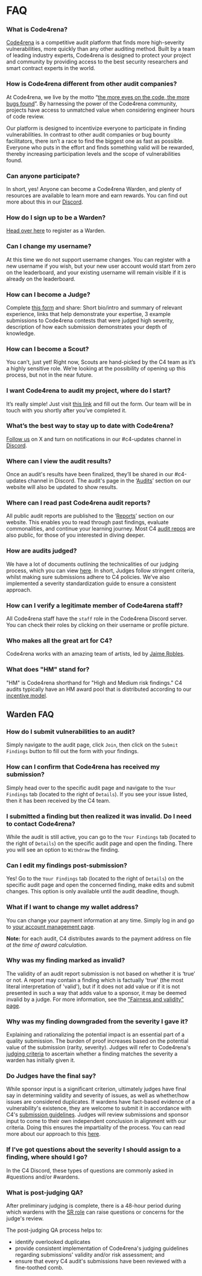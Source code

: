 # FAQ

### What is Code4rena?

[Code4rena](https://code4rena.com/) is a competitive audit platform that finds more high-severity vulnerabilities, more quickly than any other auditing method. Built by a team of leading industry experts, Code4rena is designed to protect your project and community by providing access to the best security researchers and smart contract experts in the world.

### How is Code4rena different from other audit companies?

At Code4rena, we live by the motto “[the more eyes on the code, the more bugs found](https://www.youtube.com/watch?v=O1rKwDv5kLQ)”. By harnessing the power of the Code4rena community, projects have access to unmatched value when considering engineer hours of code review.

Our platform is designed to incentivize everyone to participate in finding vulnerabilities. In contrast to other audit companies or bug bounty facilitators, there isn’t a race to find the biggest one as fast as possible. Everyone who puts in the effort and finds something valid will be rewarded, thereby increasing participation levels and the scope of vulnerabilities found.

### Can anyone participate?

In short, yes! Anyone can become a Code4rena Warden, and plenty of resources are available to learn more and earn rewards. You can find out more about this in our [Discord](https://discord.gg/code4rena).

### How do I sign up to be a Warden?

[Head over here](https://code4rena.com/register/account) to register as a Warden.

### Can I change my username?

At this time we do not support username changes. You can register with a new username if you wish, but your new user account would start from zero on the leaderboard, and your existing username will remain visible if it is already on the leaderboard.

### How can I become a Judge?

Complete [this form](https://code4rena.com/judge-application/) and share: Short bio/intro and summary of relevant experience, links that help demonstrate your expertise, 3 example submissions to Code4rena contests that were judged high severity, description of how each submission demonstrates your depth of knowledge.

### How can I become a Scout?

You can’t, just yet! Right now, Scouts are hand-picked by the C4 team as it’s a highly sensitive role. We’re looking at the possibility of opening up this process, but not in the near future.

### I want Code4rena to audit my project, where do I start?

It’s really simple! Just visit [this link](https://go.code4rena.com/start) and fill out the form. Our team will be in touch with you shortly after you’ve completed it.

### What’s the best way to stay up to date with Code4rena?

[Follow us](https://twitter.com/code4rena) on X and turn on notifications in our #c4-updates channel in [Discord](https://discord.gg/code4rena).

### Where can I view the audit results?

Once an audit's results have been finalized, they’ll be shared in our #c4-updates channel in Discord. The audit's page in the ‘[Audits](https://code4rena.com/audits)’ section on our website will also be updated to show results.

### Where can I read past Code4rena audit reports?

All public audit reports are published to the ‘[Reports](https://code4rena.com/reports)’ section on our website. This enables you to read through past findings, evaluate commonalities, and continue your learning journey. Most C4 [audit repos](https://github.com/code-423n4/) are also public, for those of you interested in diving deeper.

### How are audits judged?

We have a lot of documents outlining the technicalities of our judging process, which you can view [here](https://docs.code4rena.com/roles/judges/). In short, Judges follow stringent criteria, whilst making sure submissions adhere to C4 policies. We’ve also implemented a severity standardization guide to ensure a consistent approach.

### How can I verify a legitimate member of Code4arena staff?

All Code4rena staff have the `staff` role in the Code4rena Discord server. You can check their roles by clicking on their username or profile picture.

### Who makes all the great art for C4?

Code4rena works with an amazing team of artists, led by [Jaime Robles](https://bsky.app/profile/brownies4thedead.bsky.social).

### What does "HM" stand for?

"HM" is Code4rena shorthand for "High and Medium risk findings." C4 audits typically have an HM award pool that is distributed according to our [incentive model](https://docs.code4rena.com/awarding/incentive-model-and-awards/).

## Warden FAQ

### How do I submit vulnerabilities to an audit?

Simply navigate to the audit page, click `Join`, then click on the `Submit Findings` button to fill out the form with your findings. 

### How can I confirm that Code4rena has received my submission?

Simply head over to the specific audit page and navigate to the `Your Findings` tab (located to the right of `Details`). If you see your issue listed, then it has been received by the C4 team.

### I submitted a finding but then realized it was invalid. Do I need to contact Code4rena?

While the audit is still active, you can go to the `Your Findings` tab (located to the right of `Details`) on the specific audit page and open the finding. There you will see an option to `Withdraw` the finding.

### Can I edit my findings post-submission?

Yes! Go to the `Your Findings` tab (located to the right of `Details`) on the specific audit page and open the concerned finding, make edits and submit changes. This option is only available until the audit deadline, though.

### What if I want to change my wallet address?

You can change your payment information at any time. Simply log in and go to [your account management page](https://code4rena.com/account).

**Note:** for each audit, C4 distributes awards to the payment address on file _at the time of award calculation_.

### Why was my finding marked as invalid?

The validity of an audit report submission is not based on whether it is ‘true’ or not. A report may contain a finding which is factually 'true' (the most literal interpretation of 'valid'), but if it does not add value or if it is not presented in such a way that adds value to a sponsor, it may be deemed invalid by a judge. For more information, see the ["Fairness and validity" page](https://docs.code4rena.com/awarding/fairness-and-validity).

### Why was my finding downgraded from the severity I gave it?

Explaining and rationalizing the potential impact is an essential part of a quality submission. The burden of proof increases based on the potential value of the submission (rarity, severity). Judges will refer to Code4rena's [judging criteria](https://docs.code4rena.com/awarding/judging-criteria) to ascertain whether a finding matches the severity a warden has initially given it.

### Do Judges have the final say?

While sponsor input is a significant criterion, ultimately judges have final say in determining validity and severity of issues, as well as whether/how issues are considered duplicates. If wardens have fact-based evidence of a vulnerability's existence, they are welcome to submit it in accordance with C4's [submission guidelines](https://docs.code4rena.com/roles/wardens/submission-guidelines). Judges will review submissions and sponsor input to come to their own independent conclusion in alignment with our criteria. Doing this ensures the impartiality of the process. You can read more about our approach to this [here](https://docs.code4rena.com/awarding/judging-criteria).

### If I’ve got questions about the severity I should assign to a finding, where should I go?

In the C4 Discord, these types of questions are commonly asked in #questions and/or #wardens.

### What is post-judging QA? 

After preliminary judging is complete, there is a 48-hour period during which wardens with the [SR role](/roles/certified-contributors/sr-backstage-wardens/) can raise questions or concerns for the judge's review. 

The post-judging QA process helps to:
- identify overlooked duplicates
- provide consistent implementation of Code4rena's judging guidelines regarding submissions' validity and/or risk assessment; and
- ensure that every C4 audit's submissions have been reviewed with a fine-toothed comb.